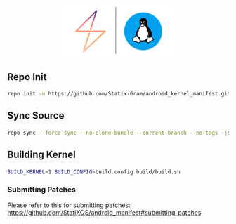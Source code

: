 [<center><img src="https://raw.githubusercontent.com/sourajitk/STX-Logo/main/stx-2021-kernel.png" height="50%" width="50%;" /></center>](https://github.com/StatiXOS)

## Repo Init ##
```bash
repo init -u https://github.com/Statix-Gram/android_kernel_manifest.git -b android-msm-beryllium-4.9-android10
```
## Sync Source ##
```bash
repo sync --force-sync --no-clone-bundle --current-branch --no-tags -j$(nproc --all)
```
## Building Kernel ##
```bash
BUILD_KERNEL=1 BUILD_CONFIG=build.config build/build.sh
```
### Submitting Patches ###
Please refer to this for submitting patches: https://github.com/StatiXOS/android_manifest#submitting-patches
